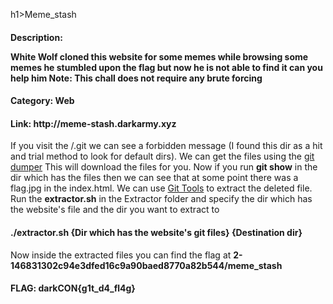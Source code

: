 h1>Meme_stash</h1>
<h4>Description: <p>White Wolf cloned this website for some memes while browsing some memes he stumbled upon the flag but now he is not able to find it can you help him
Note: This chall does not require any brute forcing</p>
<h4>Category: Web</h4>
<h4>Link: http://meme-stash.darkarmy.xyz</h4>

If you visit the /.git we can see a forbidden message (I found this dir as a hit and trial method to look for default dirs). We can get the files using the <a href='https://github.com/arthaud/git-dumper'>git dumper</a>
This will download the files for you. Now if you run <b>git show</b> in the dir which has the files then we can see that at some point there was a flag.jpg in the index.html.
We can use <a href='https://github.com/internetwache/GitTools'>Git Tools</a> to extract the deleted file.
Run the <b>extractor.sh</b> in the Extractor folder and specify the dir which has the website's file and the dir you want to extract to
<h4>./extractor.sh {Dir which has the website's git files} {Destination dir}</h4>
Now inside the extracted files you can find the flag at <b>2-146831302c94e3dfed16c9a90baed8770a82b544/meme_stash</b>
<h4>FLAG: darkCON{g1t_d4_fl4g}</h4>
